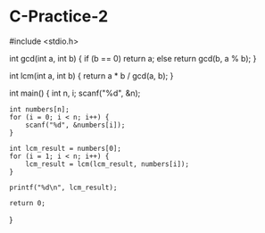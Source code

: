 # C-Practice-2

#include <stdio.h>

int gcd(int a, int b) {
    if (b == 0)
        return a;
    else
        return gcd(b, a % b);
}

int lcm(int a, int b) {
    return a * b / gcd(a, b);
}

int main() {
    int n, i;
    scanf("%d", &n);

    int numbers[n];
    for (i = 0; i < n; i++) {
        scanf("%d", &numbers[i]);
    }

    int lcm_result = numbers[0];
    for (i = 1; i < n; i++) {
        lcm_result = lcm(lcm_result, numbers[i]);
    }

    printf("%d\n", lcm_result);

    return 0;
}

